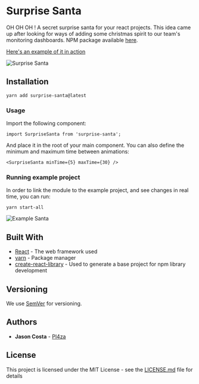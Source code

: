# Surprise Santa

OH OH OH ! A secret surprise santa for your react projects.
This idea came up after looking for ways of adding some christmas spirit to our team's monitoring dashboards.
NPM package available [here](https://www.npmjs.com/package/surprise-santa).

[Here's an example of it in action](https://www.youtube.com/watch?v=ZSL6RNKKUN4)

![Surprise Santa](https://media.giphy.com/media/DOG65BvYvpSHvdfYTC/giphy.gif)

## Installation
```
yarn add surprise-santa@latest
```

### Usage

Import the following component:

```
import SurpriseSanta from 'surprise-santa';
```

And place it in the root of your main component.
You can also define the minimum and maximum time between animations:

```
<SurpriseSanta minTime={5} maxTime={30} />
```

### Running example project
In order to link the module to the example project, and see changes in real time, you can run:
```
yarn start-all
```
![Example Santa](https://media.giphy.com/media/W9PjYdvRPq7n8QLi57/giphy.gif)

## Built With

* [React](https://reactjs.org/) - The web framework used
* [yarn](https://yarnpkg.com/) - Package manager
* [create-react-library](https://www.npmjs.com/package/create-react-library) - Used to generate a base project for npm library development

## Versioning

We use [SemVer](http://semver.org/) for versioning.

## Authors

* **Jason Costa** - [Pl4za](https://github.com/pl4za)

## License

This project is licensed under the MIT License - see the [LICENSE.md](LICENSE.md) file for details
